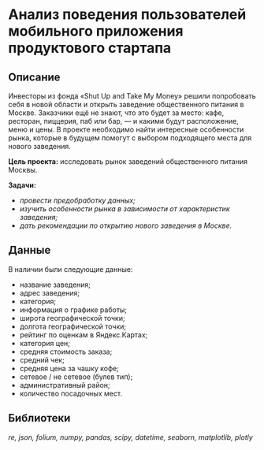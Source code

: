 # Анализ поведения пользователей мобильного приложения продуктового стартапа

## Описание
Инвесторы из фонда «Shut Up and Take My Money» решили попробовать себя в новой области и открыть заведение общественного питания в Москве. 
Заказчики ещё не знают, что это будет за место: кафе, ресторан, пиццерия, паб или бар, — и какими будут расположение, меню и цены. В проекте необходимо найти интересные особенности рынка, которые в будущем помогут с выбором подходящего места для нового заведения.


**Цель проекта:** исследовать рынок заведений общественного питания Москвы.

**Задачи:**

- *провести предобработку данных;*
- *изучить особенности рынка в зависимости от характеристик заведения;*
- *дать рекомендации по открытию нового заведения в Москве.*

## Данные

В наличии были следующие данные:

- название заведения;
- адрес заведения;
- категория;
- информация о графике работы;
- широта географической точки;
- долгота географической точки;
- рейтинг по оценкам в Яндекс.Картах;
- категория цен;
- средняя стоимость заказа;
- средний чек;
- средняя цена за чашку кофе;
- сетевое / не сетевое (булев тип);
- административный район;
- количество посадочных мест.


## Библиотеки
*re, json, folium, numpy, pandas, scipy, datetime, seaborn, matplotlib, plotly*








